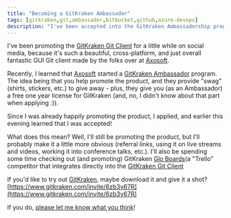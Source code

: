 ```yaml
---
title: "Becoming a GitKraken Ambassador"
tags: [gitkraken,git,ambassador,bitbucket,github,azure-devops]
description: "I've been accepted into the GitKraken Ambassadorship program - let's discuss!"
---
```


I've been promoting the [GitKraken Git Client](https://www.gitkraken.com/git-client) for a little while on social media, because it's such a beautiful, cross-platform, and just overall fantastic GUI Git client made by the folks over at [Axosoft](https://www.axosoft.com/).

Recently, I learned that [Axosoft](https://www.axosoft.com/) started a [GitKraken Ambassador](https://www.gitkraken.com/ambassador) program.  The idea being that you help promote the product, and they provide "swag" (shirts, stickers, etc.) to give away - plus, they give you (as an Ambassador) a free one year license for GitKraken (and, no, I didn't know about that part when applying :)).

Since I was already happily promoting the product, I applied, and earlier this evening learned that I was accepted!

What does this mean?  Well, I'll still be promoting the product, but I'll probably make it a little more obvious (referral links, using it on live streams and videos, working it into conference talks, etc.).  I'll also be spending some time checking out (and promoting) GitKraken [Glo Boards](https://www.gitkraken.com/glo)(a "Trello" competitor that integrates directly into the [GitKraken Git Client]((https://www.gitkraken.com/git-client))

If you'd like to try out [GitKraken](https://www.gitkraken.com/git-client), maybe download it and give it a shot?
[https://www.gitkraken.com/invite/6zb3y67R](https://www.gitkraken.com/invite/6zb3y67R)

If you do, [please let me know what you think](https://www.calvinallen.net/contact)!